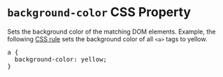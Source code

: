# `background-color` CSS Property

Sets the background color of the matching DOM elements. Example,
the following [CSS rule](#CSS/CSS_Rule) sets the background color
of all `<a>` tags to yellow.

<pre>
a {
  <span class="highlight">background-color: yellow;</span>
}
</pre>
